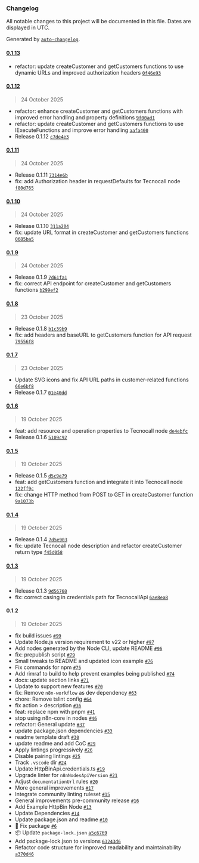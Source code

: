 ### Changelog

All notable changes to this project will be documented in this file. Dates are displayed in UTC.

Generated by [`auto-changelog`](https://github.com/CookPete/auto-changelog).

#### [0.1.13](https://github.com/Pixlink-Team/n8n-nodes-tecnocall/compare/0.1.12...0.1.13)

- refactor: update createCustomer and getCustomers functions to use dynamic URLs and improved authorization headers [`0f46e93`](https://github.com/Pixlink-Team/n8n-nodes-tecnocall/commit/0f46e93a4d501d5e3fa01bd510b006f9cc24bdd7)

#### [0.1.12](https://github.com/Pixlink-Team/n8n-nodes-tecnocall/compare/0.1.11...0.1.12)

> 24 October 2025

- refactor: enhance createCustomer and getCustomers functions with improved error handling and property definitions [`9f00ad1`](https://github.com/Pixlink-Team/n8n-nodes-tecnocall/commit/9f00ad1a55b0695aa8118dc7bac9c51cdc3f8c25)
- refactor: update createCustomer and getCustomers functions to use IExecuteFunctions and improve error handling [`aafa400`](https://github.com/Pixlink-Team/n8n-nodes-tecnocall/commit/aafa400a4323fb6303dfe3004cc9f7fd61bf0ab7)
- Release 0.1.12 [`c7de4e3`](https://github.com/Pixlink-Team/n8n-nodes-tecnocall/commit/c7de4e3782fdd2ba0772f82f79909e774fac6350)

#### [0.1.11](https://github.com/Pixlink-Team/n8n-nodes-tecnocall/compare/0.1.10...0.1.11)

> 24 October 2025

- Release 0.1.11 [`7314e6b`](https://github.com/Pixlink-Team/n8n-nodes-tecnocall/commit/7314e6b1334c89e5d80fa71660fce6daa4760c85)
- fix: add Authorization header in requestDefaults for Tecnocall node [`f80d765`](https://github.com/Pixlink-Team/n8n-nodes-tecnocall/commit/f80d76502663ab3dbfaf2375f45b6e41e37d9021)

#### [0.1.10](https://github.com/Pixlink-Team/n8n-nodes-tecnocall/compare/0.1.9...0.1.10)

> 24 October 2025

- Release 0.1.10 [`311a204`](https://github.com/Pixlink-Team/n8n-nodes-tecnocall/commit/311a204b3005ceecdd90f8890c3ab0b737cf405f)
- fix: update URL format in createCustomer and getCustomers functions [`0685ba5`](https://github.com/Pixlink-Team/n8n-nodes-tecnocall/commit/0685ba51c6fbbabdb500322fb0c188a0f6d22e18)

#### [0.1.9](https://github.com/Pixlink-Team/n8n-nodes-tecnocall/compare/0.1.8...0.1.9)

> 24 October 2025

- Release 0.1.9 [`7d61fa1`](https://github.com/Pixlink-Team/n8n-nodes-tecnocall/commit/7d61fa107be34b31532387634e5b0c6e01565fa6)
- fix: correct API endpoint for createCustomer and getCustomers functions [`b299ef2`](https://github.com/Pixlink-Team/n8n-nodes-tecnocall/commit/b299ef2cfc11aa41942ddefa92ffa58f75ac9e81)

#### [0.1.8](https://github.com/Pixlink-Team/n8n-nodes-tecnocall/compare/0.1.7...0.1.8)

> 23 October 2025

- Release 0.1.8 [`b1c39b9`](https://github.com/Pixlink-Team/n8n-nodes-tecnocall/commit/b1c39b95bf69abbca5de595acd76e826b9c778cf)
- fix: add headers and baseURL to getCustomers function for API request [`79556f8`](https://github.com/Pixlink-Team/n8n-nodes-tecnocall/commit/79556f813e0d96eb90b04d3caf130f45b0595d0b)

#### [0.1.7](https://github.com/Pixlink-Team/n8n-nodes-tecnocall/compare/0.1.6...0.1.7)

> 23 October 2025

- Update SVG icons and fix API URL paths in customer-related functions [`66e6bf8`](https://github.com/Pixlink-Team/n8n-nodes-tecnocall/commit/66e6bf87637088ef91539d1ac07c8ba8ea368655)
- Release 0.1.7 [`01e40dd`](https://github.com/Pixlink-Team/n8n-nodes-tecnocall/commit/01e40dd72e52f689e6f02b8d3fa9e79fbd02fa96)

#### [0.1.6](https://github.com/Pixlink-Team/n8n-nodes-tecnocall/compare/0.1.5...0.1.6)

> 19 October 2025

- feat: add resource and operation properties to Tecnocall node [`de4ebfc`](https://github.com/Pixlink-Team/n8n-nodes-tecnocall/commit/de4ebfc2cc0d3916cc25d45d0d55041666c5f771)
- Release 0.1.6 [`5109c92`](https://github.com/Pixlink-Team/n8n-nodes-tecnocall/commit/5109c92d305a5610eb1bc27514e2bdc8976659fc)

#### [0.1.5](https://github.com/Pixlink-Team/n8n-nodes-tecnocall/compare/0.1.4...0.1.5)

> 19 October 2025

- Release 0.1.5 [`d5c9e79`](https://github.com/Pixlink-Team/n8n-nodes-tecnocall/commit/d5c9e7920ca774106882b2122cd2de7b89bbb015)
- feat: add getCustomers function and integrate it into Tecnocall node [`122ff9c`](https://github.com/Pixlink-Team/n8n-nodes-tecnocall/commit/122ff9ca65cc4b4bf42561eb8586c0662239c1fc)
- fix: change HTTP method from POST to GET in createCustomer function [`9a1073b`](https://github.com/Pixlink-Team/n8n-nodes-tecnocall/commit/9a1073be998a2d66a6c807c6c038bbb8c2febe56)

#### [0.1.4](https://github.com/Pixlink-Team/n8n-nodes-tecnocall/compare/0.1.3...0.1.4)

> 19 October 2025

- Release 0.1.4 [`7d5e903`](https://github.com/Pixlink-Team/n8n-nodes-tecnocall/commit/7d5e903fd9577c03b68f87f11c56a433684d289e)
- fix: update Tecnocall node description and refactor createCustomer return type [`f45d058`](https://github.com/Pixlink-Team/n8n-nodes-tecnocall/commit/f45d0584e594bd6cdbc85fb6485645318a7074ea)

#### [0.1.3](https://github.com/Pixlink-Team/n8n-nodes-tecnocall/compare/0.1.2...0.1.3)

> 19 October 2025

- Release 0.1.3 [`9d56768`](https://github.com/Pixlink-Team/n8n-nodes-tecnocall/commit/9d56768ae189a0ca8049ced460cadc2bc229f8c4)
- fix: correct casing in credentials path for TecnocallApi [`6ae8ea8`](https://github.com/Pixlink-Team/n8n-nodes-tecnocall/commit/6ae8ea885da42e724af69de8e892c67a02142d1f)

#### 0.1.2

> 19 October 2025

- fix build issues [`#99`](https://github.com/Pixlink-Team/n8n-nodes-tecnocall/pull/99)
- Update Node.js version requirement to v22 or higher [`#97`](https://github.com/Pixlink-Team/n8n-nodes-tecnocall/pull/97)
- Add nodes generated by the Node CLI, update README [`#96`](https://github.com/Pixlink-Team/n8n-nodes-tecnocall/pull/96)
- fix: prepublish script [`#79`](https://github.com/Pixlink-Team/n8n-nodes-tecnocall/pull/79)
- Small tweaks to README and updated icon example [`#76`](https://github.com/Pixlink-Team/n8n-nodes-tecnocall/pull/76)
- Fix commands for npm [`#75`](https://github.com/Pixlink-Team/n8n-nodes-tecnocall/pull/75)
- Add rimraf to build to help prevent examples being published [`#74`](https://github.com/Pixlink-Team/n8n-nodes-tecnocall/pull/74)
- docs: update section links [`#71`](https://github.com/Pixlink-Team/n8n-nodes-tecnocall/pull/71)
- Update to support new features [`#70`](https://github.com/Pixlink-Team/n8n-nodes-tecnocall/pull/70)
- fix: Remove `n8n-workflow` as dev dependency [`#63`](https://github.com/Pixlink-Team/n8n-nodes-tecnocall/pull/63)
- chore: Remove tslint config [`#64`](https://github.com/Pixlink-Team/n8n-nodes-tecnocall/pull/64)
- fix action &gt; description [`#36`](https://github.com/Pixlink-Team/n8n-nodes-tecnocall/pull/36)
- feat: replace npm with pnpm [`#41`](https://github.com/Pixlink-Team/n8n-nodes-tecnocall/pull/41)
- stop using n8n-core in nodes [`#46`](https://github.com/Pixlink-Team/n8n-nodes-tecnocall/pull/46)
- refactor: General update [`#37`](https://github.com/Pixlink-Team/n8n-nodes-tecnocall/pull/37)
- update package.json dependencies [`#33`](https://github.com/Pixlink-Team/n8n-nodes-tecnocall/pull/33)
- readme template draft [`#30`](https://github.com/Pixlink-Team/n8n-nodes-tecnocall/pull/30)
- update readme and add CoC [`#29`](https://github.com/Pixlink-Team/n8n-nodes-tecnocall/pull/29)
- Apply lintings progressively [`#26`](https://github.com/Pixlink-Team/n8n-nodes-tecnocall/pull/26)
- Disable pairing lintings [`#25`](https://github.com/Pixlink-Team/n8n-nodes-tecnocall/pull/25)
- Track `.vscode` dir [`#24`](https://github.com/Pixlink-Team/n8n-nodes-tecnocall/pull/24)
- Update HttpBinApi.credentials.ts [`#19`](https://github.com/Pixlink-Team/n8n-nodes-tecnocall/pull/19)
- Upgrade linter for `n8nNodesApiVersion` [`#21`](https://github.com/Pixlink-Team/n8n-nodes-tecnocall/pull/21)
- Adjust `documentationUrl` rules [`#20`](https://github.com/Pixlink-Team/n8n-nodes-tecnocall/pull/20)
- More general improvements [`#17`](https://github.com/Pixlink-Team/n8n-nodes-tecnocall/pull/17)
- Integrate community linting ruleset [`#15`](https://github.com/Pixlink-Team/n8n-nodes-tecnocall/pull/15)
- General improvements pre-community release [`#16`](https://github.com/Pixlink-Team/n8n-nodes-tecnocall/pull/16)
- Add Example HttpBin Node [`#13`](https://github.com/Pixlink-Team/n8n-nodes-tecnocall/pull/13)
- Update Dependencies [`#14`](https://github.com/Pixlink-Team/n8n-nodes-tecnocall/pull/14)
- Update package.json and readme [`#10`](https://github.com/Pixlink-Team/n8n-nodes-tecnocall/pull/10)
- :bug: Fix package [`#6`](https://github.com/Pixlink-Team/n8n-nodes-tecnocall/pull/6)
- :package: Update `package-lock.json` [`a5c6769`](https://github.com/Pixlink-Team/n8n-nodes-tecnocall/commit/a5c6769fa77071bc880922c0c81207f2a7b6e738)
- Add package-lock.json to versions [`63243d6`](https://github.com/Pixlink-Team/n8n-nodes-tecnocall/commit/63243d667e5ebb3da4011e2d269cd8829f13513a)
- Refactor code structure for improved readability and maintainability [`a370d46`](https://github.com/Pixlink-Team/n8n-nodes-tecnocall/commit/a370d466b9e7dea1a5ed68e5935ee111d708b36e)

